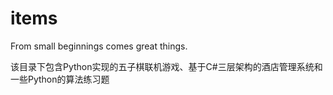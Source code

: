 # items
From small beginnings comes great things.


该目录下包含Python实现的五子棋联机游戏、基于C#三层架构的酒店管理系统和一些Python的算法练习题
